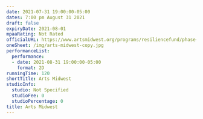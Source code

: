```yaml
---
date: 2021-07-31 19:00:00-05:00
dates: 7:00 pm August 31 2021
draft: false
expiryDate: 2021-08-01
mpaaRating: Not Rated
officialURL: https://www.artsmidwest.org/programs/resiliencefund/phase-2-recipients
oneSheet: /img/arts-midwest-copy.jpg
performanceList:
  performance:
  - date: 2021-08-31 19:00:00-05:00
    format: 2D
runningTime: 120
shortTitle: Arts Midwest
studioInfo:
  studio: Not Specified
  studioFee: 0
  studioPercentage: 0
title: Arts Midwest
---
```

